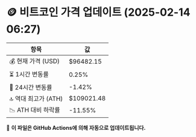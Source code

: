 # 🪙 비트코인 가격 업데이트 (2025-02-14 06:27)

| 항목                | 값 |
|--------------------|----------------|
| 💰 현재 가격 (USD) | $96482.15 |
| ⏳ 1시간 변동률    | 0.25% |
| 📆 24시간 변동률   | -1.42% |
| 🔝 역대 최고가 (ATH) | $109021.48 |
| 📉 ATH 대비 하락률 | -11.55% |

🔄 **이 파일은 GitHub Actions에 의해 자동으로 업데이트됩니다.**
